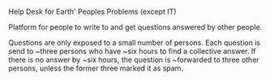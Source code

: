 Help Desk for Earth' Peoples Problems (except IT) 

Platform for people to write to and get questions answered by other people.

Questions are only exposed to a small number of persons.
Each question is send to ~three persons who have ~six hours to find a collective answer.
If there is no answer by ~six hours, the question is ~forwarded to three other persons,
unless the former three marked it as spam.
